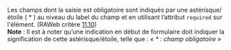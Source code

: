 Les champs dont la saisie est obligatoire sont indiqués par une astérisque/étoile ( * ) au niveau du label du champ et en utilisant l’attribut `required` sur l'élément. (RAWeb critère [11.10](https://accessibilite.public.lu/fr/raweb1/criteres.html#crit-11-10))\
**Note** : Il est à noter qu’une indication en début de formulaire doit indiquer la signification de cette astérisque/étoile, telle que : *« * : champ obligatoire »*
